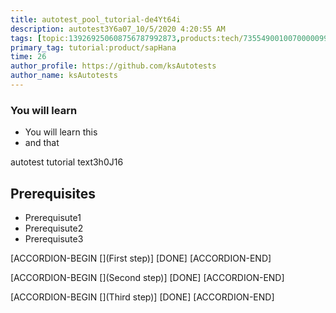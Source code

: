 ```yaml
---
title: autotest_pool_tutorial-de4Yt64i
description: autotest3Y6a07_10/5/2020 4:20:55 AM
tags: [topic:139269250608756787992873,products:tech/73554900100700000996,tutorial:experience/advanced]
primary_tag: tutorial:product/sapHana
time: 26
author_profile: https://github.com/ksAutotests
author_name: ksAutotests
---
```

### You will learn
- You will learn this
- and that

autotest tutorial text3h0J16

## Prerequisites
- Prerequisute1
- Prerequisute2
- Prerequisute3

[ACCORDION-BEGIN [](First step)]
[DONE]
[ACCORDION-END]

[ACCORDION-BEGIN [](Second step)]
[DONE]
[ACCORDION-END]

[ACCORDION-BEGIN [](Third step)]
[DONE]
[ACCORDION-END]

